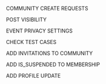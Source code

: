 COMMUNITY CREATE REQUESTS

POST VISIBILITY

EVENT PRIVACY SETTINGS

CHECK TEST CASES

ADD INVITATIONS TO COMMUNITY

ADD IS_SUSPENDED TO MEMBERSHIP

ADD PROFILE UPDATE
